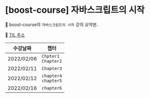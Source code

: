 # [boost-course] 자바스크립트의 시작

📌 boost-course의 `자바스크립트의 시작` 강의 요약본.

📌 [TIL 주소](https://github.com/JaeKP/TIL/tree/master/web/JS/%EC%9E%90%EB%B0%94%EC%8A%A4%ED%81%AC%EB%A6%BD%ED%8A%B8%EC%9D%98_%EC%8B%9C%EC%9E%91)
<br>

| 수강날짜   | 챕터                       |
| ---------- | -------------------------- |
| 2022/02/06 | `Chpter1`<br />`Chapter2`  |
| 2022/02/11 | `Chapter3`                 |
| 2022/02/12 | `chapter4`<br />`chapter5` |
| 2022/02/16 | `chapter6`                 |

<br>

